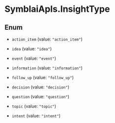 # SymblaiApIs.InsightType

## Enum


* `action_item` (value: `"action_item"`)

* `idea` (value: `"idea"`)

* `event` (value: `"event"`)

* `information` (value: `"information"`)

* `follow_up` (value: `"follow_up"`)

* `decision` (value: `"decision"`)

* `question` (value: `"question"`)

* `topic` (value: `"topic"`)

* `intent` (value: `"intent"`)


